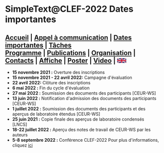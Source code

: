 
# SimpleText@CLEF-2022 Dates importantes

[Accueil](./) | [Appel à communication](./CFP) | [Dates importantes](./dates) | [Tâches](./tasks)  
[Programme](./program) | [Publications](./publications) | [Organisation](./organisation) | [Contacts](./contacts) | [Affiche](./affiche) | [Poster](./poster) | [Video](./video) | [<img src="./en.png" width="30">](../en/CFP)
---

* 	**15 novembre 2021 :** Overture des inscriptions
* **15 novembre 2021 - 22 avril 2022:** Campagne d'évaluation
* **22 avril 2022:** Clôture des inscriptions
*	**6 mai 2022 :** Fin du cycle d'évaluation
*	**27 mai 2022 :** Soumission des documents des participants [CEUR-WS]
*	**13 juin 2022 :** Notification d'admission des documents des participants [CEUR-WS]
*	**1 juillet 2022 :** Soumission des documents des participants et des aperçus de laboratoire étendus [CEUR-WS]
*	**25 juin 2021 :** Copie finale des aperçus de laboratoire condensés [LNCS]
*	**18-22 juillet 2022 :** Aperçu des notes de travail de CEUR-WS par les auteurs
*	**5-8 septembre 2022 :** Conférence CLEF-2022
Pour plus d'informations, cliquez [ici](http://clef2021.clef-initiative.eu/index.php?page=Pages/schedule.html)

